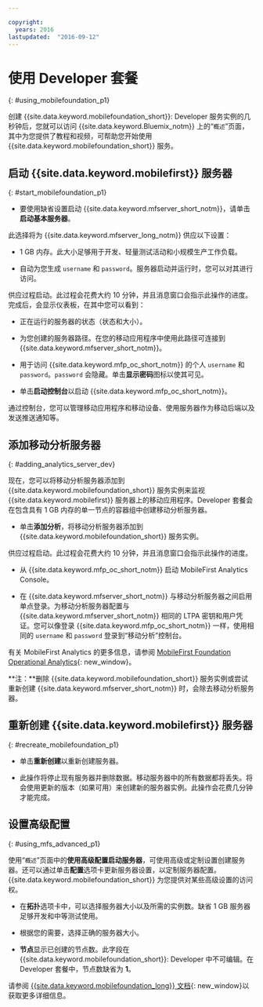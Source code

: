 ```yaml
---

copyright:
  years: 2016
lastupdated:  "2016-09-12"
---
```


#	使用 Developer 套餐
{: #using_mobilefoundation_p1}

<!--Last updated: 12 September 2016
{: .last-updated}-->

创建 {{site.data.keyword.mobilefoundation_short}}: Developer 服务实例的几秒钟后，您就可以访问 {{site.data.keyword.Bluemix_notm}} 上的“`概述`”页面，其中为您提供了教程和视频，可帮助您开始使用 {{site.data.keyword.mobilefoundation_short}} 服务。

## 启动 {{site.data.keyword.mobilefirst}} 服务器
{: #start_mobilefoundation_p1}
* 要使用缺省设置启动 {{site.data.keyword.mfserver_short_notm}}，请单击**启动基本服务器**。

此选择将为 {{site.data.keyword.mfserver_long_notm}} 供应以下设置：
*	1 GB 内存。此大小足够用于开发、轻量测试活动和小规模生产工作负载。

*	自动为您生成 `username` 和 `password`。服务器启动并运行时，您可以对其进行访问。

供应过程启动。此过程会花费大约 10 分钟，并且消息窗口会指示此操作的进度。完成后，会显示仪表板，在其中您可以看到：
*	正在运行的服务器的状态（状态和大小）。

*	为您创建的服务器路径。在您的移动应用程序中使用此路径可连接到 {{site.data.keyword.mfserver_short_notm}}。

*	用于访问 {{site.data.keyword.mfp_oc_short_notm}} 的个人 `username` 和 `password`。`password` 会隐藏。单击**显示密码**图标以使其可见。

*	单击**启动控制台**以启动 {{site.data.keyword.mfp_oc_short_notm}}。


<!--This console runs inside the container.--> 通过控制台，您可以管理移动应用程序和移动设备、使用服务器作为移动后端以及发送推送通知等。



##  添加移动分析服务器
{: #adding_analytics_server_dev}

 现在，您可以将移动分析服务器添加到 {{site.data.keyword.mobilefoundation_short}} 服务实例来监视 {{site.data.keyword.mobilefirst}} 服务器上的移动应用程序。Developer 套餐会在包含具有 1 GB 内存的单一节点的容器组中创建移动分析服务器。

* 单击**添加分析**，将移动分析服务器添加到 {{site.data.keyword.mobilefoundation_short}} 服务实例。

供应过程启动。此过程会花费大约 10 分钟，并且消息窗口会指示此操作的进度。  

* 从 {{site.data.keyword.mfp_oc_short_notm}} 启动 MobileFirst Analytics Console。

* 在 {{site.data.keyword.mfserver_short_notm}} 与移动分析服务器之间启用单点登录。为移动分析服务器配置与 {{site.data.keyword.mfserver_short_notm}} 相同的 LTPA 密钥和用户凭证。您可以像登录 {{site.data.keyword.mfp_oc_short_notm}} 一样，使用相同的 `username` 和 `password` 登录到“移动分析”控制台。

有关 MobileFirst Analytics 的更多信息，请参阅 [MobileFirst Foundation Operational Analytics](https://mobilefirstplatform.ibmcloud.com/tutorials/en/foundation/8.0/analytics/){: new_window}。

**注：**删除 {{site.data.keyword.mobilefoundation_short}} 服务实例或尝试重新创建 {{site.data.keyword.mfserver_short_notm}} 时，会除去移动分析服务器。

## 重新创建 {{site.data.keyword.mobilefirst}} 服务器
{: #recreate_mobilefoundation_p1}

*	单击**重新创建**以重新创建服务器。

* 此操作将停止现有服务器并删除数据。移动服务器中的所有数据都将丢失。将会使用更新的版本（如果可用）来创建新的服务器实例。此操作会花费几分钟才能完成。

##	设置高级配置
{: #using_mfs_advanced_p1}

使用“`概述`”页面中的**使用高级配置启动服务器**，可使用高级或定制设置创建服务器。还可以通过单击**配置**选项卡更新服务器设置，以定制服务器配置。{{site.data.keyword.mobilefoundation_short}} 为您提供对某些高级设置的访问权。

*	在**拓扑**选项卡中，可以选择服务器大小以及所需的实例数。缺省 1 GB 服务器足够开发和中等测试使用。

  - 根据您的需要，选择正确的服务器大小。

* **节点**显示已创建的节点数。此字段在 {{site.data.keyword.mobilefoundation_short}}: Developer 中不可编辑。在 Developer 套餐中，节点数<!--in your {{site.data.keyword.IBM_notm}} container group-->缺省为 **1**。

请参阅 [{{site.data.keyword.mobilefoundation_long}} 文档](https://www.ibm.com/support/knowledgecenter/SSHS8R_8.0.0/wl_welcome.html){: new_window}以获取更多详细信息。
